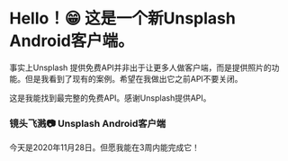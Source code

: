 # Hello！😁 这是一个新Unsplash Android客户端。

事实上Unsplash 提供免费API并非出于让更多人做客户端，而是提供照片的功能。但是我看到了现有的案例。希望在我做出它之前API不要关闭。

这是我能找到最完整的免费API。感谢Unsplash提供API。

### 镜头飞溅📷 Unsplash Android客户端

今天是2020年11月28日。但愿我能在3周内能完成它！